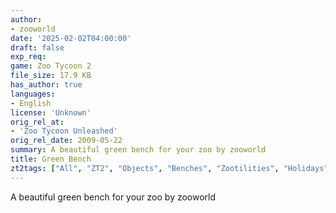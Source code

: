 ```yaml
---
author:
- zooworld
date: '2025-02-02T04:00:00'
draft: false
exp_req:
game: Zoo Tycoon 2
file_size: 17.9 KB
has_author: true
languages:
- English
license: 'Unknown'
orig_rel_at:
- 'Zoo Tycoon Unleashed'
orig_rel_date: 2009-05-22
summary: A beautiful green bench for your zoo by zooworld
title: Green Bench
zt2tags: ["All", "ZT2", "Objects", "Benches", "Zootilities", "Holidays", "St Patrick's Day"]
---
```


A beautiful green bench for your zoo by zooworld